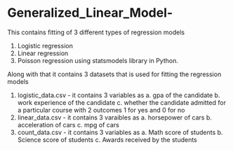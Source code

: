 # Generalized_Linear_Model-

This contains fitting of 3 different types of regression models
1. Logistic regression
2. Linear regression
3. Poisson regression
        using statsmodels library in Python.

Along with that it contains 3 datasets that is used for fitting the regression models

1. logistic_data.csv - it contains 3 variables as 
                        a. gpa of the candidate
                        b. work experience of the candidate
                        c. whether the candidate admitted for a particular course with 2 outcomes 1 for yes and 0 for no
2. linear_data.csv - it contains 3 varaibles as 
                        a. horsepower of cars
                        b. acceleration of cars 
                        c. mpg of cars
3. count_data.csv - it contains 3 variables as
                        a. Math score of students
                        b. Science score of students
                        c. Awards received by the students
